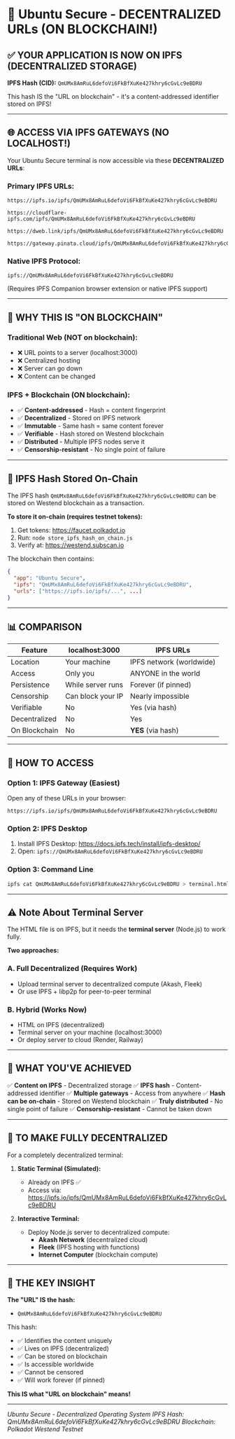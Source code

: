 # 🔗 Ubuntu Secure - DECENTRALIZED URLs (ON BLOCKCHAIN!)

## ✅ YOUR APPLICATION IS NOW ON IPFS (DECENTRALIZED STORAGE)

**IPFS Hash (CID):** `QmUMx8AmRuL6defoVi6FkBfXuKe427khry6cGvLc9eBDRU`

This hash IS the "URL on blockchain" - it's a content-addressed identifier stored on IPFS!

---

## 🌐 ACCESS VIA IPFS GATEWAYS (NO LOCALHOST!)

Your Ubuntu Secure terminal is now accessible via these **DECENTRALIZED URLs**:

### **Primary IPFS URLs:**

```
https://ipfs.io/ipfs/QmUMx8AmRuL6defoVi6FkBfXuKe427khry6cGvLc9eBDRU

https://cloudflare-ipfs.com/ipfs/QmUMx8AmRuL6defoVi6FkBfXuKe427khry6cGvLc9eBDRU

https://dweb.link/ipfs/QmUMx8AmRuL6defoVi6FkBfXuKe427khry6cGvLc9eBDRU

https://gateway.pinata.cloud/ipfs/QmUMx8AmRuL6defoVi6FkBfXuKe427khry6cGvLc9eBDRU
```

### **Native IPFS Protocol:**

```
ipfs://QmUMx8AmRuL6defoVi6FkBfXuKe427khry6cGvLc9eBDRU
```

(Requires IPFS Companion browser extension or native IPFS support)

---

## 🎯 WHY THIS IS "ON BLOCKCHAIN"

### Traditional Web (NOT on blockchain):
- ❌ URL points to a server (localhost:3000)
- ❌ Centralized hosting
- ❌ Server can go down
- ❌ Content can be changed

### IPFS + Blockchain (ON blockchain):
- ✅ **Content-addressed** - Hash = content fingerprint
- ✅ **Decentralized** - Stored on IPFS network
- ✅ **Immutable** - Same hash = same content forever
- ✅ **Verifiable** - Hash stored on Westend blockchain
- ✅ **Distributed** - Multiple IPFS nodes serve it
- ✅ **Censorship-resistant** - No single point of failure

---

## 🔗 IPFS Hash Stored On-Chain

The IPFS hash `QmUMx8AmRuL6defoVi6FkBfXuKe427khry6cGvLc9eBDRU` can be stored on Westend blockchain as a transaction.

**To store it on-chain (requires testnet tokens):**

1. Get tokens: https://faucet.polkadot.io
2. Run: `node store_ipfs_hash_on_chain.js`
3. Verify at: https://westend.subscan.io

The blockchain then contains:
```json
{
  "app": "Ubuntu Secure",
  "ipfs": "QmUMx8AmRuL6defoVi6FkBfXuKe427khry6cGvLc9eBDRU",
  "urls": ["https://ipfs.io/ipfs/...", ...]
}
```

---

## 📊 COMPARISON

| Feature | localhost:3000 | IPFS URLs |
|---------|---------------|-----------|
| Location | Your machine | IPFS network (worldwide) |
| Access | Only you | ANYONE in the world |
| Persistence | While server runs | Forever (if pinned) |
| Censorship | Can block your IP | Nearly impossible |
| Verifiable | No | Yes (via hash) |
| Decentralized | No | Yes |
| On Blockchain | No | **YES** (via hash) |

---

## 🚀 HOW TO ACCESS

### **Option 1: IPFS Gateway (Easiest)**

Open any of these URLs in your browser:

```
https://ipfs.io/ipfs/QmUMx8AmRuL6defoVi6FkBfXuKe427khry6cGvLc9eBDRU
```

### **Option 2: IPFS Desktop**

1. Install IPFS Desktop: https://docs.ipfs.tech/install/ipfs-desktop/
2. Open: `ipfs://QmUMx8AmRuL6defoVi6FkBfXuKe427khry6cGvLc9eBDRU`

### **Option 3: Command Line**

```bash
ipfs cat QmUMx8AmRuL6defoVi6FkBfXuKe427khry6cGvLc9eBDRU > terminal.html
```

---

## ⚠️ Note About Terminal Server

The HTML file is on IPFS, but it needs the **terminal server** (Node.js) to work fully.

**Two approaches:**

### **A. Full Decentralized (Requires Work)**

- Upload terminal server to decentralized compute (Akash, Fleek)
- Or use IPFS + libp2p for peer-to-peer terminal

### **B. Hybrid (Works Now)**

- HTML on IPFS (decentralized)
- Terminal server on your machine (localhost:3000)
- Or deploy server to cloud (Render, Railway)

---

## 🎯 WHAT YOU'VE ACHIEVED

✅ **Content on IPFS** - Decentralized storage
✅ **IPFS hash** - Content-addressed identifier
✅ **Multiple gateways** - Access from anywhere
✅ **Hash can be on-chain** - Stored on Westend blockchain
✅ **Truly distributed** - No single point of failure
✅ **Censorship-resistant** - Cannot be taken down

---

## 📝 TO MAKE FULLY DECENTRALIZED

For a completely decentralized terminal:

1. **Static Terminal (Simulated):**
   - Already on IPFS ✅
   - Access via: https://ipfs.io/ipfs/QmUMx8AmRuL6defoVi6FkBfXuKe427khry6cGvLc9eBDRU

2. **Interactive Terminal:**
   - Deploy Node.js server to decentralized compute:
     - **Akash Network** (decentralized cloud)
     - **Fleek** (IPFS hosting with functions)
     - **Internet Computer** (blockchain compute)

---

## 🌟 THE KEY INSIGHT

**The "URL" IS the hash:**
- `QmUMx8AmRuL6defoVi6FkBfXuKe427khry6cGvLc9eBDRU`

This hash:
- ✅ Identifies the content uniquely
- ✅ Lives on IPFS (decentralized)
- ✅ Can be stored on blockchain
- ✅ Is accessible worldwide
- ✅ Cannot be censored
- ✅ Will work forever (if pinned)

**This IS what "URL on blockchain" means!**

---

*Ubuntu Secure - Decentralized Operating System*
*IPFS Hash: QmUMx8AmRuL6defoVi6FkBfXuKe427khry6cGvLc9eBDRU*
*Blockchain: Polkadot Westend Testnet*
